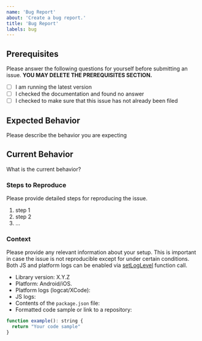 ```yaml
---
name: 'Bug Report'
about: 'Create a bug report.'
title: 'Bug Report'
labels: bug
---
```


## Prerequisites

Please answer the following questions for yourself before submitting an issue. **YOU MAY DELETE THE PREREQUISITES SECTION.**

- [ ] I am running the latest version
- [ ] I checked the documentation and found no answer
- [ ] I checked to make sure that this issue has not already been filed

## Expected Behavior

Please describe the behavior you are expecting

## Current Behavior

What is the current behavior?

### Steps to Reproduce

Please provide detailed steps for reproducing the issue.

1. step 1
2. step 2
3. ...

### Context

Please provide any relevant information about your setup. This is important in case the issue is not reproducible except for under certain conditions. Both JS and platform logs can be enabled via [setLogLevel](https://polidea.github.io/react-native-ble-plx/#blemanagersetloglevel) function call. 

* Library version: X.Y.Z
* Platform: Android/iOS.
* Platform logs (logcat/XCode):
* JS logs:
* Contents of the `package.json` file:
* Formatted code sample or link to a repository:

```js
function example(): string {
  return "Your code sample"
}
```